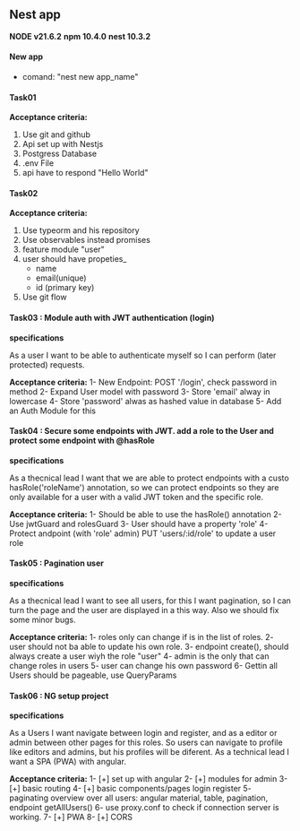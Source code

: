 ## Nest app 
**NODE v21.6.2**
**npm 10.4.0**
**nest 10.3.2**

#### New app 
- comand: "nest new app_name"

#### Task01

**Acceptance criteria:**

1. Use git and github
2. Api set up with Nestjs
3. Postgress Database
4. .env File
5. api have to respond "Hello World"

#### Task02

**Acceptance criteria:**

1. Use typeorm and his repository
2. Use observables instead promises
3. feature module "user"
4. user should have propeties_
    - name 
    - email(unique)
    - id (primary key)
5. Use git flow


#### Task03 : Module auth with JWT authentication (login)

**specifications**

As a user I want to be able to authenticate myself so I can perform (later protected) requests.

**Acceptance criteria:**
1- New Endpoint: POST '/login', check password in method 
2- Expand User model with password
3- Store 'email' alway in lowercase
4- Store 'password' alwas as hashed value in  database 
5- Add an Auth Module for this

#### Task04 : Secure some endpoints with JWT. add a role to the User and protect some endpoint with @hasRole

**specifications**

As a thecnical lead I want that we are able to protect endpoints with a custo hasRole('roleName') annotation,
so we can protect endpoints so they are only available for a user
with a valid JWT token and the specific role.

**Acceptance criteria:**
1- Should be able to use the hasRole() annotation
2- Use jwtGuard and rolesGuard
3- User should have a property 'role'
4- Protect andpoint (with 'role' admin) PUT 'users/:id/role' to update a user role 

#### Task05 : Pagination user

**specifications**

As a thecnical lead I want to see all users, for this I want pagination, so I can turn the page and the user are displayed in a this way. Also we should fix some minor bugs.

**Acceptance criteria:**
1- roles only can change if is in the list of roles.
2- user should not ba able to update his own role.
3- endpoint create(), should always create a user wiyh the role "user"
4- admin is the only that can change roles in users
5- user can change his own password 
6- Gettin all Users should be pageable, use QueryParams

#### Task06 : NG setup project

**specifications**

As a Users I want navigate between login and register, and as a editor or admin between other pages for this roles. So users can navigate to profile like editors and admins, but his profiles will be diferent.
As a technical lead I want a SPA (PWA) with angular.

**Acceptance criteria:**
1- [+] set up with angular
2- [+] modules for admin
3- [+] basic routing
4- [+] basic components/pages login register
5- paginating overview over all users: angular material, table, pagination, endpoint getAllUsers()
6- use proxy.conf to check if connection server is working.
7- [+] PWA
8- [+] CORS

